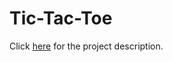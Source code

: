 # Tic-Tac-Toe

Click [here](https://cs50.harvard.edu/ai/2023/projects/0/tictactoe/) for the project description. 
